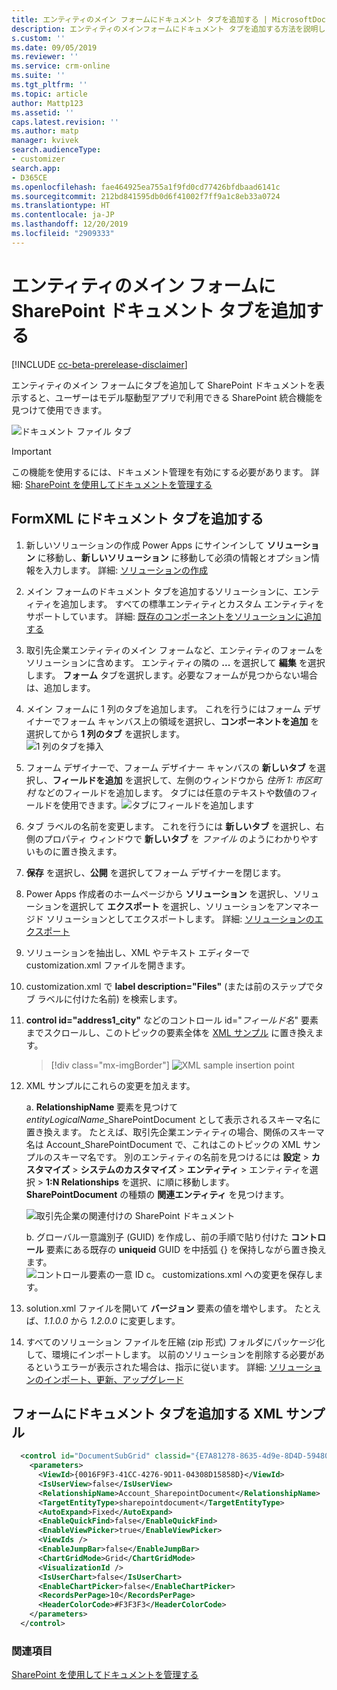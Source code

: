 ```yaml
---
title: エンティティのメイン フォームにドキュメント タブを追加する | MicrosoftDocs
description: エンティティのメインフォームにドキュメント タブを追加する方法を説明します
s.custom: ''
ms.date: 09/05/2019
ms.reviewer: ''
ms.service: crm-online
ms.suite: ''
ms.tgt_pltfrm: ''
ms.topic: article
author: Mattp123
ms.assetid: ''
caps.latest.revision: ''
ms.author: matp
manager: kvivek
search.audienceType:
- customizer
search.app:
- D365CE
ms.openlocfilehash: fae464925ea755a1f9fd0cd77426bfdbaad6141c
ms.sourcegitcommit: 212bd841595db0d6f41002f7ff9a1c8eb33a0724
ms.translationtype: HT
ms.contentlocale: ja-JP
ms.lasthandoff: 12/20/2019
ms.locfileid: "2909333"
---
```

# <a name="add-the-sharepoint-documents-tab-to-the-main-form-for-an-entity"></a>エンティティのメイン フォームに SharePoint ドキュメント タブを追加する
[!INCLUDE [cc-beta-prerelease-disclaimer](../../includes/cc-beta-prerelease-disclaimer.md)]

エンティティのメイン フォームにタブを追加して SharePoint ドキュメントを表示すると、ユーザーはモデル駆動型アプリで利用できる SharePoint 統合機能を見つけて使用できます。 

![ドキュメント ファイル タブ](media/document-files-tab.png)

> [!IMPORTANT]
> この機能を使用するには、ドキュメント管理を有効にする必要があります。 詳細: [SharePoint を使用してドキュメントを管理する](/dynamics365/customer-engagement/admin/manage-documents-using-sharepoint)

## <a name="add-the-documents-tab-in-the-formxml"></a>FormXML にドキュメント タブを追加する 
1.  新しいソリューションの作成 Power Apps にサインインして **ソリューション** に移動し、**新しいソリューション** に移動して必須の情報とオプション情報を入力します。 詳細: [ソリューションの作成](../common-data-service/create-solution.md)
2. メイン フォームのドキュメント タブを追加するソリューションに、エンティティを追加します。 すべての標準エンティティとカスタム エンティティをサポートしています。 詳細: [既存のコンポーネントをソリューションに追加する](/powerapps/maker/common-data-service/use-solution-explorer#add-an-existing-component-to-a-solution)
3. 取引先企業エンティティのメイン フォームなど、エンティティのフォームをソリューションに含めます。 エンティティの隣の **...** を選択して **編集** を選択します。 **フォーム** タブを選択します。必要なフォームが見つからない場合は、追加します。   

4. メイン フォームに 1 列のタブを追加します。 これを行うにはフォーム デザイナーでフォーム キャンバス上の領域を選択し、**コンポーネントを追加** を選択してから **1 列のタブ** を選択します。  
   ![1 列のタブを挿入](media/insert-one-column-tab.png)

5. フォーム デザイナーで、フォーム デザイナー キャンバスの **新しいタブ** を選択し、**フィールドを追加** を選択して、左側のウィンドウから *住所 1: 市区町村* などのフィールドを追加します。 タブには任意のテキストや数値のフィールドを使用できます。![タブにフィールドを追加します](media/add-field-to-tab.png)
6. タブ ラベルの名前を変更します。 これを行うには **新しいタブ** を選択し、右側のプロパティ ウィンドウで **新しいタブ** を *ファイル* のようにわかりやすいものに置き換えます。
7. **保存** を選択し、**公開** を選択してフォーム デザイナーを閉じます。 
8. Power Apps 作成者のホームページから **ソリューション** を選択し、ソリューションを選択して **エクスポート** を選択し、ソリューションをアンマネージド ソリューションとしてエクスポートします。 詳細: [ソリューションのエクスポート](../common-data-service/export-solutions.md) 
9. ソリューションを抽出し、XML やテキスト エディターで customization.xml ファイルを開きます。 
10. customization.xml で **label description="Files"** (または前のステップでタブ ラベルに付けた名前) を検索します。
11. **control id="address1_city"** などのコントロール id="*フィールド名*" 要素までスクロールし、このトピックの要素全体を [XML サンプル](#xml-sample-for-adding-the-documents-tab-to-a-form) に置き換えます。 

    > [!div class="mx-imgBorder"] 
    > ![](media/form-xml.png "XML sample insertion point")

12. XML サンプルにこれらの変更を加えます。 
    
     a. **RelationshipName** 要素を見つけて *entityLogicalName*_SharePointDocument として表示されるスキーマ名に置き換えます。 たとえば、取引先企業エンティティの場合、関係のスキーマ名は Account_SharePointDocument で、これはこのトピックの XML サンプルのスキーマ名です。 別のエンティティの名前を見つけるには **設定** > **カスタマイズ** > **システムのカスタマイズ** > **エンティティ** > エンティティを選択 > **1:N Relationships** を選択、に順に移動します。 **SharePointDocument** の種類の **関連エンティティ** を見つけます。 

      ![取引先企業の関連付けの SharePoint ドキュメント](media/account-sharepointdocument.png)

     b. グローバル一意識別子 (GUID) を作成し、前の手順で貼り付けた **コントロール** 要素にある既存の **uniqueid** GUID を中括弧 {} を保持しながら置き換えます。  
       ![コントロール要素の一意 ID](media/control-unique-id.png) c。 customizations.xml への変更を保存します。 
13. solution.xml ファイルを開いて **バージョン** 要素の値を増やします。 たとえば、*1.1.0.0* から *1.2.0.0* に変更します。 
14. すべてのソリューション ファイルを圧縮 (zip 形式) フォルダにパッケージ化して、環境にインポートします。 以前のソリューションを削除する必要があるというエラーが表示された場合は、指示に従います。 詳細: [ソリューションのインポート、更新、アップグレード](../common-data-service/import-update-export-solutions.md) 

## <a name="xml-sample-for-adding-the-documents-tab-to-a-form"></a>フォームにドキュメント タブを追加する XML サンプル
```xml
  <control id="DocumentSubGrid" classid="{E7A81278-8635-4d9e-8D4D-59480B391C5B}" indicationOfSubgrid="true" uniqueid="{9cd66b5c-8b7a-6433-c5a5-46a7245dd534}"> 
    <parameters> 
      <ViewId>{0016F9F3-41CC-4276-9D11-04308D15858D}</ViewId> 
      <IsUserView>false</IsUserView>         
      <RelationshipName>Account_SharepointDocument</RelationshipName>
      <TargetEntityType>sharepointdocument</TargetEntityType> 
      <AutoExpand>Fixed</AutoExpand> 
      <EnableQuickFind>false</EnableQuickFind> 
      <EnableViewPicker>true</EnableViewPicker> 
      <ViewIds /> 
      <EnableJumpBar>false</EnableJumpBar> 
      <ChartGridMode>Grid</ChartGridMode> 
      <VisualizationId /> 
      <IsUserChart>false</IsUserChart> 
      <EnableChartPicker>false</EnableChartPicker> 
      <RecordsPerPage>10</RecordsPerPage> 
      <HeaderColorCode>#F3F3F3</HeaderColorCode> 
    </parameters> 
  </control> 
```

### <a name="see-also"></a>関連項目
[SharePoint を使用してドキュメントを管理する](/dynamics365/customer-engagement/admin/manage-documents-using-sharepoint)
